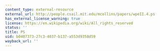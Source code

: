 ```yaml
---
content_type: external-resource
external_url: http://people.csail.mit.edu/mcollins/papers/wpeII.4.ps
has_external_license_warning: true
license: https://en.wikipedia.org/wiki/All_rights_reserved
status: ''
title: PS
uid: b0407373-27c3-4037-b137-a553d9358d59
wayback_url: ''
---
```

